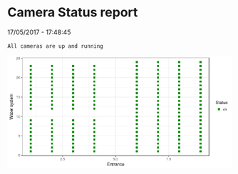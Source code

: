 Camera Status report
================
17/05/2017 - 17:48:45

    All cameras are up and running

![](camreport_files/figure-markdown_github/unnamed-chunk-2-1.png)
